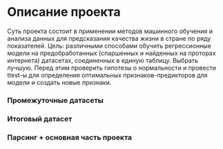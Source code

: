 # Описание проекта
Суть проекта состоит в применении методов машинного обучения и анализа данных для предсказания качества жизни в стране по ряду показателей.
Цель: различными способами обучить регрессионные модели на предобработанных (спаршенных и найденных на проторах интернета) датасетах, соединенных в единую таблицу. Выбрать лучшую. 
Перед этим проверить гипотезы о нормальности и провести ttest-ы для определения оптимальных признаков-предикторов для модели и создать новые признаки.

### Промежуточные датасеты

### Итоговый датасет

### Парсинг + основная часть проекта
